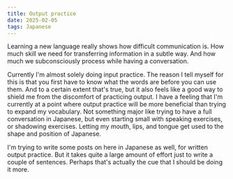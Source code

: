 ```yaml
---
title: Output practice
date: 2025-02-05
tags: Japanese
---
```


Learning a new language really shows how difficult communication is. How
much skill we need for transferring information in a subtle way. And how much
we subconsciously process while having a conversation.

Currently I'm almost solely doing input practice. The reason I tell myself for
this is that you first have to know what the words are before you can use them.
And to a certain extent that's true, but it also feels like a good way to
shield me from the discomfort of practicing output. I have a feeling that
I'm currently at a point where output practice will be more beneficial than
trying to expand my vocabulary. Not something major like trying to have a full
conversation in Japanese, but even starting small with speaking exercises, or
shadowing exercises. Letting my mouth, lips, and tongue get used to the shape
and position of Japanese.

I'm trying to write some posts on here in Japanese as well, for written output
practice. But it takes quite a large amount of effort just to write a couple
of sentences. Perhaps that's actually the cue that I should be doing it more.

